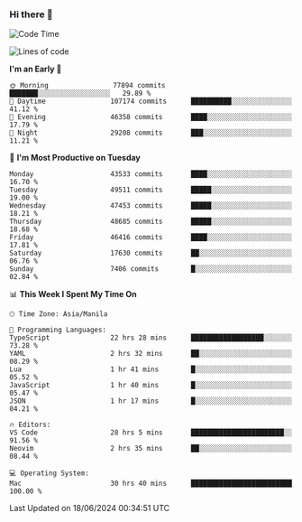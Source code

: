 ### Hi there 👋

<!--START_SECTION:waka-->
![Code Time](http://img.shields.io/badge/Code%20Time-5%2C262%20hrs%2054%20mins-blue)

![Lines of code](https://img.shields.io/badge/From%20Hello%20World%20I%27ve%20Written-116.1%20million%20lines%20of%20code-blue)

**I'm an Early 🐤** 

```text
🌞 Morning                77894 commits       ███████░░░░░░░░░░░░░░░░░░   29.89 % 
🌆 Daytime                107174 commits      ██████████░░░░░░░░░░░░░░░   41.12 % 
🌃 Evening                46358 commits       ████░░░░░░░░░░░░░░░░░░░░░   17.79 % 
🌙 Night                  29208 commits       ███░░░░░░░░░░░░░░░░░░░░░░   11.21 % 
```
📅 **I'm Most Productive on Tuesday** 

```text
Monday                   43533 commits       ████░░░░░░░░░░░░░░░░░░░░░   16.70 % 
Tuesday                  49511 commits       █████░░░░░░░░░░░░░░░░░░░░   19.00 % 
Wednesday                47453 commits       █████░░░░░░░░░░░░░░░░░░░░   18.21 % 
Thursday                 48685 commits       █████░░░░░░░░░░░░░░░░░░░░   18.68 % 
Friday                   46416 commits       ████░░░░░░░░░░░░░░░░░░░░░   17.81 % 
Saturday                 17630 commits       ██░░░░░░░░░░░░░░░░░░░░░░░   06.76 % 
Sunday                   7406 commits        █░░░░░░░░░░░░░░░░░░░░░░░░   02.84 % 
```


📊 **This Week I Spent My Time On** 

```text
🕑︎ Time Zone: Asia/Manila

💬 Programming Languages: 
TypeScript               22 hrs 28 mins      ██████████████████░░░░░░░   73.28 % 
YAML                     2 hrs 32 mins       ██░░░░░░░░░░░░░░░░░░░░░░░   08.29 % 
Lua                      1 hr 41 mins        █░░░░░░░░░░░░░░░░░░░░░░░░   05.52 % 
JavaScript               1 hr 40 mins        █░░░░░░░░░░░░░░░░░░░░░░░░   05.47 % 
JSON                     1 hr 17 mins        █░░░░░░░░░░░░░░░░░░░░░░░░   04.21 % 

🔥 Editors: 
VS Code                  28 hrs 5 mins       ███████████████████████░░   91.56 % 
Neovim                   2 hrs 35 mins       ██░░░░░░░░░░░░░░░░░░░░░░░   08.44 % 

💻 Operating System: 
Mac                      30 hrs 40 mins      █████████████████████████   100.00 % 
```


 Last Updated on 18/06/2024 00:34:51 UTC
<!--END_SECTION:waka-->


<!--
**rad182/rad182** is a ✨ _special_ ✨ repository because its `README.md` (this file) appears on your GitHub profile.

Here are some ideas to get you started:

- 🔭 I’m currently working on ...
- 🌱 I’m currently learning ...
- 👯 I’m looking to collaborate on ...
- 🤔 I’m looking for help with ...
- 💬 Ask me about ...
- 📫 How to reach me: ...
- 😄 Pronouns: ...
- ⚡ Fun fact: ...
-->
